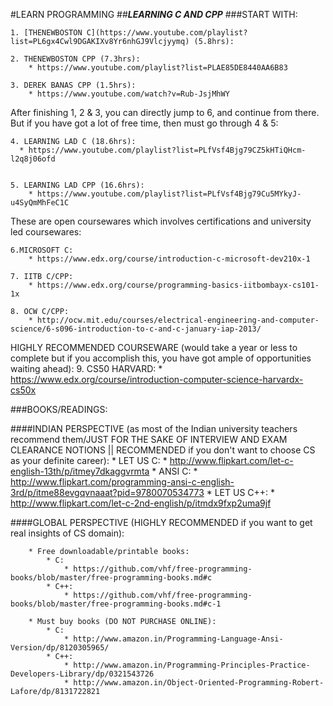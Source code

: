 #LEARN PROGRAMMING 
##_**LEARNING C AND CPP**_
###START WITH:

	1. [THENEWBOSTON C](https://www.youtube.com/playlist?list=PL6gx4Cwl9DGAKIXv8Yr6nhGJ9Vlcjyymq) (5.8hrs):

	2. THENEWBOSTON CPP (7.3hrs):
		* https://www.youtube.com/playlist?list=PLAE85DE8440AA6B83

	3. DEREK BANAS CPP (1.5hrs):
		* https://www.youtube.com/watch?v=Rub-JsjMhWY

After finishing 1, 2 & 3, you can directly jump to 6, and continue from there. But if you have got a lot of free time, then must go through 4 & 5:

	4. LEARNING LAD C (18.6hrs):
	  * https://www.youtube.com/playlist?list=PLfVsf4Bjg79CZ5kHTiQHcm-l2q8j06ofd


	5. LEARNING LAD CPP (16.6hrs):
		* https://www.youtube.com/playlist?list=PLfVsf4Bjg79Cu5MYkyJ-u4SyQmMhFeC1C

These are open coursewares which involves certifications and university led coursewares:

	6.MICROSOFT C:
		* https://www.edx.org/course/introduction-c-microsoft-dev210x-1

	7. IITB C/CPP:
		* https://www.edx.org/course/programming-basics-iitbombayx-cs101-1x

	8. OCW C/CPP:
		* http://ocw.mit.edu/courses/electrical-engineering-and-computer-science/6-s096-introduction-to-c-and-c-january-iap-2013/

HIGHLY RECOMMENDED COURSEWARE (would take a year or less to complete but if you accomplish this, you have got ample of opportunities waiting ahead):
	9. CS50 HARVARD:
		* https://www.edx.org/course/introduction-computer-science-harvardx-cs50x

###BOOKS/READINGS:

####INDIAN PERSPECTIVE (as most of the Indian university teachers recommend them/JUST FOR THE SAKE OF INTERVIEW AND EXAM CLEARANCE NOTIONS || RECOMMENDED if you don't want to choose CS as your definite career):
			* LET US C:
				* http://www.flipkart.com/let-c-english-13th/p/itmey7dkaggvrmta
			* ANSI C:
				* http://www.flipkart.com/programming-ansi-c-english-3rd/p/itme88evgqvnaaat?pid=9780070534773
			* LET US C++:
				* http://www.flipkart.com/let-c-2nd-english/p/itmdx9fxp2uma9jf


####GLOBAL PERSPECTIVE (HIGHLY RECOMMENDED if you want to get real insights of CS domain):

		* Free downloadable/printable books:
			* C:
				* https://github.com/vhf/free-programming-books/blob/master/free-programming-books.md#c
			* C++:
				* https://github.com/vhf/free-programming-books/blob/master/free-programming-books.md#c-1

		* Must buy books (DO NOT PURCHASE ONLINE):
			* C:
				* http://www.amazon.in/Programming-Language-Ansi-Version/dp/8120305965/
			* C++:
				* http://www.amazon.in/Programming-Principles-Practice-Developers-Library/dp/0321543726
				* http://www.amazon.in/Object-Oriented-Programming-Robert-Lafore/dp/8131722821
